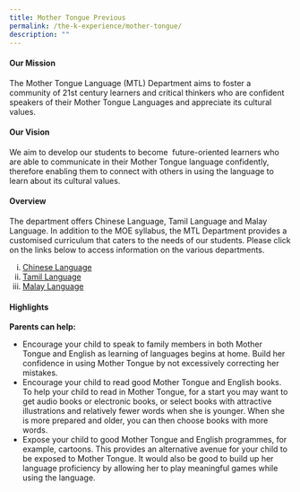 ```yaml
---
title: Mother Tongue Previous
permalink: /the-k-experience/mother-tongue/
description: ""
---
```



<h4><strong>Our Mission</strong></h4>
<p>The Mother Tongue Language (MTL) Department aims to foster a community of 21st century learners and critical thinkers who are confident speakers of their Mother Tongue Languages and appreciate its cultural values.</p>
<h4><strong>Our Vision</strong></h4>
<p>We aim to develop our students to become  future-oriented learners who are able to communicate in their Mother Tongue language confidently, therefore enabling them to connect with others in using the language to learn about its cultural values.</p>
<h4><strong>Overview</strong></h4>
<p>The department offers Chinese Language, Tamil Language and Malay Language. In addition to the MOE syllabus, the MTL Department provides a customised curriculum that caters to the needs of our students.&nbsp;Please click on the links below to access information on the various departments.</p>
<ol style="list-style-type: lower-roman;">
<li><a href="/the-k-experience/mother-tongue/chinese-language" target="">Chinese Language</a></li>
<li><a href="/the-k-experience/mother-tongue/tamil-language" target="">Tamil Language</a></li>
<li><a href="/the-k-experience/mother-tongue/malay-language" target="">Malay Language</a></li>
</ol>
<h4><strong>Highlights</strong></h4>
<p><strong>Parents can help:</strong></p>
<ul>
<li>Encourage your child to speak to family members in both Mother Tongue and English as learning of languages begins at home. Build her confidence in using Mother Tongue by not excessively correcting her mistakes.</li>
<li>Encourage your child to read good Mother Tongue and English books. To help your child to read in Mother Tongue, for a start you may want to get audio books or electronic books, or select books with attractive illustrations and relatively fewer words when she is younger. When she is more prepared and older, you can then choose books with more words.&nbsp;</li>
<li>Expose your child to good Mother Tongue and English programmes, for example, cartoons. This provides an alternative avenue for your child to be exposed to Mother Tongue. It would also be good to build up her language proficiency by allowing her to play meaningful games while using the language.</li>
</ul>
